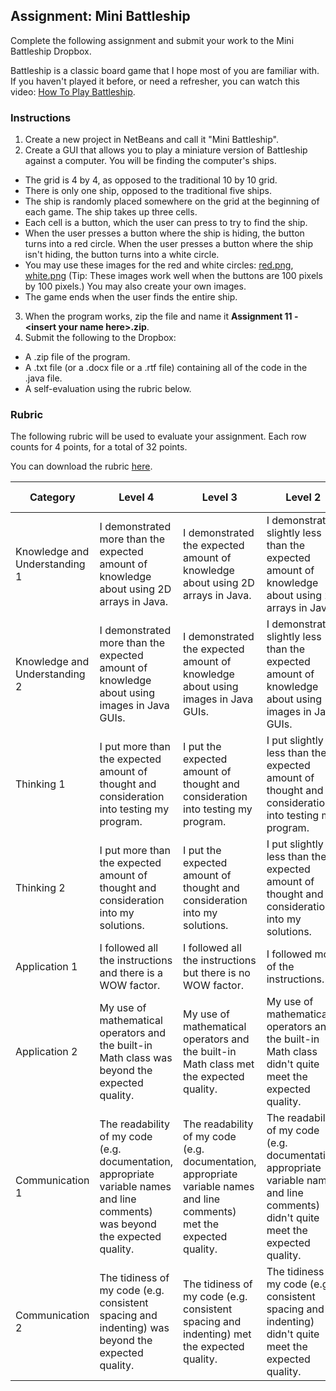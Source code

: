 ## Assignment: Mini Battleship

Complete the following assignment and submit your work to the Mini Battleship Dropbox.

Battleship is a classic board game that I hope most of you are familiar with. If you haven't played it before, or need a refresher, you can watch this video: [How To Play Battleship](https://www.youtube.com/watch?v=q0qpQ8doUp8).


### Instructions

1. Create a new project in NetBeans and call it "Mini Battleship".
2. Create a GUI that allows you to play a miniature version of Battleship against a computer. You will be finding the computer's ships.
  * The grid is 4 by 4, as opposed to the traditional 10 by 10 grid.
  * There is only one ship, opposed to the traditional five ships.
  * The ship is randomly placed somewhere on the grid at the beginning of each game. The ship takes up three cells.
  * Each cell is a button, which the user can press to try to find the ship.
  * When the user presses a button where the ship is hiding, the button turns into a red circle. When the user presses a button where the ship isn't hiding, the button turns into a white circle.
  * You may use these images for the red and white circles: [red.png](../Images/red.png), [white.png](../Images/white.png) (Tip: These images work well when the buttons are 100 pixels by 100 pixels.) You may also create your own images.
  * The game ends when the user finds the entire ship.
3. When the program works, zip the file and name it **Assignment 11 - \<insert your name here>.zip**.
4. Submit the following to the Dropbox:
  * A .zip file of the program.
  * A .txt file (or a .docx file or a .rtf file) containing all of the code in the .java file.
  * A self-evaluation using the rubric below. 
 
### Rubric

The following rubric will be used to evaluate your assignment. Each row counts for 4 points, for a total of 32 points. 

You can download the rubric [here](https://docs.google.com/document/d/1iJEcu1iwvyogi1469WPFJcKkAKV38Kmc34CZ4jR6ybI/edit?usp=sharing).

| Category | Level 4 | Level 3 | Level 2 | Level 1 | Below Level 1 |
| --- | --- | --- | --- | --- | --- |
| Knowledge and Understanding 1 | I demonstrated more than the expected amount of knowledge about using 2D arrays in Java. | I demonstrated the expected amount of knowledge about using 2D arrays in Java. | I demonstrated slightly less than the expected amount of knowledge about using 2D arrays in Java. | I demonstrated a small amount of knowledge about using 2D arrays in Java. | I demonstrated no knowledge about using 2D arrays in Java. |
| Knowledge and Understanding 2 | I demonstrated more than the expected amount of knowledge about using images in Java GUIs. | I demonstrated the expected amount of knowledge about using images in Java GUIs. | I demonstrated slightly less than the expected amount of knowledge about using images in Java GUIs. | I demonstrated a small amount of knowledge about using images in Java GUIs. | I demonstrated no knowledge about using images in Java GUIs. |
| Thinking 1 | I put more than the expected amount of thought and consideration into testing my program. | I put the expected amount of thought and consideration into testing my program. | I put slightly less than the expected amount of thought and consideration into testing my program. | I put a small amount of thought and consideration into testing my program. | I put no thought and consideration into the testing my program.
| Thinking 2 | I put more than the expected amount of thought and consideration into my solutions. | I put the expected amount of thought and consideration into my solutions. | I put slightly less than the expected amount of thought and consideration into my solutions. | I put a small amount of thought and consideration into my solutions. | I put no thought and consideration into my solutions. |
| Application 1 | I followed all the instructions and there is a WOW factor. | I followed all the instructions but there is no WOW factor. | I followed most of the instructions. | I followed some of the instructions. | I followed none of the instructions. |
| Application 2 |My use of mathematical operators and the built-in Math class was beyond the expected quality.| My use of mathematical operators and the built-in Math class met the expected quality. | My use of mathematical operators and the built-in Math class didn't quite meet the expected quality. | My use of mathematical operators and the built-in Math class was far below the expected quality. | I did not not any mathematical operators or any part of the built-in Math class at all. |
| Communication 1 | The readability of my code (e.g. documentation, appropriate variable names and line comments) was beyond the expected quality. | The readability of my code (e.g. documentation, appropriate variable names and line comments) met the expected quality. | The readability of my code (e.g. documentation, appropriate variable names and line comments) didn't quite meet the expected quality. | The readability of my code (e.g. documentation,  appropriate variable names and line comments) were far below the expected quality. | My code was not readable at all. | 
| Communication 2 | The tidiness of my code (e.g. consistent spacing and indenting) was beyond the expected quality. | The tidiness of my code (e.g. consistent spacing and indenting) met the expected quality. | The tidiness of my code (e.g. consistent spacing and indenting) didn't quite meet the expected quality. | The tidiness of my code (e.g. consistent spacing and indenting) were far below the expected quality. | My code was not tidy at all. |
